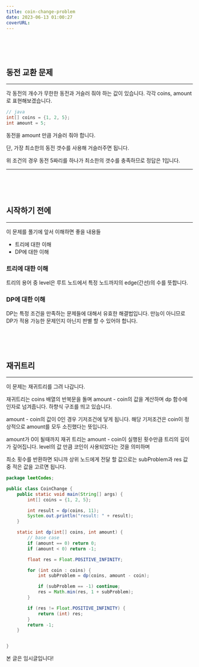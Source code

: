 ```yaml
---
title: coin-change-problem
date: 2023-06-13 01:00:27
coverURL: 
---
```

<br />
<br />
<br />

## 동전 교환 문제
---

각 동전의 개수가 무한한 동전과 거슬러 줘야 하는 값이 있습니다.
각각 coins, amount로 표현해보겠습니다.

```java
// java
int[] coins = {1, 2, 5};
int amount = 5;
```
동전을 amount 만큼 거슬러 줘야 합니다.

단, 가장 최소한의 동전 갯수를 사용해 거슬러주면 됩니다.

위 조건의 경우 동전 5짜리를 하나가 최소한의 갯수를 충족하므로 정답은 1입니다.

---


<br>
<br>
<br>

## 시작하기 전에
---

이 문제를 풀기에 앞서 이해하면 좋을 내용들
- 트리에 대한 이해
- DP에 대한 이해

### 트리에 대한 이해

트리의 용어 중 level은 루트 노드에서 특정 노드까지의 edge(간선)의 수를 뜻합니다.

### DP에 대한 이해

DP는 특정 조건을 만족하는 문제들에 대해서 유효한 해결법입니다.
만능이 아니므로 DP가 적용 가능한 문제인지 아닌지 판별 할 수 있어야 합니다.


<br>
<br>
<br>

## 재귀트리
___

이 문제는 재귀트리를 그려 나갑니다.

재귀트리는 coins 배열의 반복문을 돌며 amount - coin의 값을 계산하며
dp 함수에 인자로 넘겨줍니다. 하향식 구조를 띄고 있습니다.

amount - coin의 값이 0인 경우 기저조건에 닿게 됩니다.
해당 기저조건은 coin이 정상적으로 amount를 모두 소진했다는 뜻입니다.

amount가 0이 될때까지 재귀 트리는 amount - coin이 실행된 횟수만큼 트리의 깊이가 깊어집니다. level의 값 만큼 코인이 사용되었다는 것을 의미하며

최소 횟수를 반환하면 되니까 상위 노드에게 전달 할 값으로는 subProblem과 res 값 중
적은 값을 고르면 됩니다.


```java
package leetCodes;

public class CoinChange {
	public static void main(String[] args) {
		int[] coins = {1, 2, 5};

		int result = dp(coins, 11);
		System.out.println("result: " + result);
	}

	static int dp(int[] coins, int amount) {
		// base case
		if (amount == 0) return 0;
		if (amount < 0) return -1;

		float res = Float.POSITIVE_INFINITY;

		for (int coin : coins) {
			int subProblem = dp(coins, amount - coin);

			if (subProblem == -1) continue;
			res = Math.min(res, 1 + subProblem);
		}

		if (res != Float.POSITIVE_INFINITY) {
			return (int) res;
		}
		return -1;
	}


}
```

본 글은 임시글입니다!